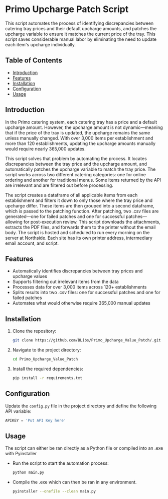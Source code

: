 # Primo Upcharge Patch Script

This script automates the process of identifying discrepancies between catering tray prices and their default upcharge amounts, and patches the upcharge variable to ensure it matches the current price of the tray. This script saves considerable manual labor by eliminating the need to update each item's upcharge individually.

## Table of Contents

- [Introduction](#introduction)
- [Features](#features)
- [Installation](#installation)
- [Configuration](#configuration)
- [Usage](#usage)

## Introduction

In the Primo catering system, each catering tray has a price and a default upcharge amount. However, the upcharge amount is not dynamic—meaning that if the price of the tray is updated, the upcharge remains the same unless manually changed. With over 3,000 items per establishment and more than 120 establishments, updating the upcharge amounts manually would require nearly 365,000 updates.

This script solves that problem by automating the process. It locates discrepancies between the tray price and the upcharge amount, and automatically patches the upcharge variable to match the tray price. The script works across two different catering categories: one for online ordering and another for traditional menus. Some items returned by the API are irrelevant and are filtered out before processing.

The script creates a dataframe of all applicable items from each establishment and filters it down to only those where the tray price and upcharge differ. These items are then grouped into a second dataframe, which is passed to the patching function. After patching, two .csv files are generated—one for failed patches and one for successful patches—allowing for post-execution review.
This script downloads the attachments, extracts the PDF files, and forwards them to the printer without the email body. The script is hosted and scheduled to run every morning on the server at Northside. Each site has its own printer address, intermediary email account, and script.

## Features

- Automatically identifies discrepancies between tray prices and upcharge values
- Supports filtering out irrelevant items from the data
- Processes data for over 3,000 items across 120+ establishments
- Splits results into two .csv files: one for successful patches and one for failed patches
- Automates what would otherwise require 365,000 manual updates

## Installation

1. Clone the repository:
    ```sh
    git clone https://github.com/BLibs/Primo_Upcharge_Value_Patch/.git
    ```
2. Navigate to the project directory:
    ```sh
    cd Primo_Upcharge_Value_Patch
    ```
3. Install the required dependencies:
    ```sh
    pip install -r requirements.txt
    ```

## Configuration

Update the `config.py` file in the project directory and define the following API variable:

```python
APIKEY = 'Put API Key here'
```

## Usage 

The script can either be ran directly as a Python file or compiled into an .exe with Pyinstaller
- Run the script to start the automation process:
    ```sh
    python main.py
    ```
- Compile the .exe which can then be ran in any environment.
    ```sh
    pyinstaller --onefile --clean main.py
    ```
